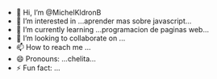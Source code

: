 - 👋 Hi, I’m @MichelKldronB
- 👀 I’m interested in ...aprender mas sobre javascript...
- 🌱 I’m currently learning ...programacion de paginas web...
- 💞️ I’m looking to collaborate on ...
- 📫 How to reach me ...
- 😄 Pronouns: ...chelita...
- ⚡ Fun fact: ...

<!---
MichelKldronB/MichelKldronB is a ✨ special ✨ repository because its `README.md` (this file) appears on your GitHub profile.
You can click the Preview link to take a look at your changes.
--->
